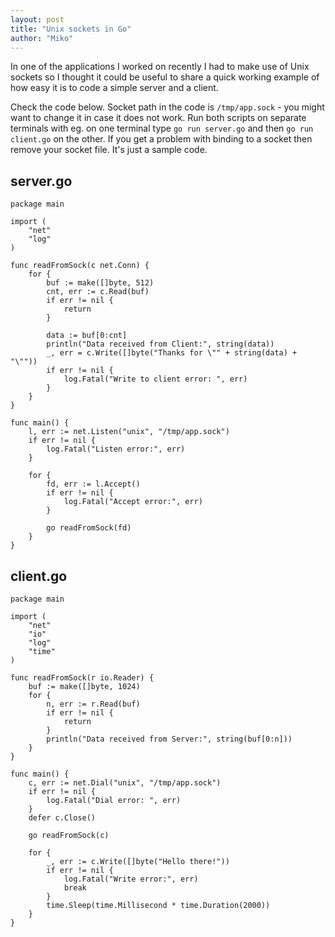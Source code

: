 ```yaml
---
layout: post
title: "Unix sockets in Go"
author: "Miko"
---
```


In one of the applications I worked on recently I had to make use of Unix 
sockets so I thought it could be useful to share a quick working example of how
easy it is to code a simple server and a client. 

Check the code below. Socket path in the code is `/tmp/app.sock` - you might
want to change it in case it does not work. 
Run both scripts on separate terminals with eg. on one terminal type 
`go run server.go` and then `go run client.go` on the other.
If you get a problem with binding to a socket then remove your socket file.
It's just a sample code.

## server.go
```
package main

import (
    "net"
    "log"
)

func readFromSock(c net.Conn) {
    for {
        buf := make([]byte, 512)
        cnt, err := c.Read(buf)
        if err != nil {
            return
        }

        data := buf[0:cnt]
        println("Data received from Client:", string(data))
        _, err = c.Write([]byte("Thanks for \"" + string(data) + "\""))
        if err != nil {
            log.Fatal("Write to client error: ", err)
        }
    }
}

func main() {
    l, err := net.Listen("unix", "/tmp/app.sock")
    if err != nil {
        log.Fatal("Listen error:", err)
    }

    for {
        fd, err := l.Accept()
        if err != nil {
            log.Fatal("Accept error:", err)
        }

        go readFromSock(fd)
    }
}
```

## client.go
```
package main

import (
    "net"
    "io"
    "log"
    "time"
)

func readFromSock(r io.Reader) {
    buf := make([]byte, 1024)
    for {
        n, err := r.Read(buf)
        if err != nil {
            return
        }
        println("Data received from Server:", string(buf[0:n]))
    }
}

func main() {
    c, err := net.Dial("unix", "/tmp/app.sock")
    if err != nil {
        log.Fatal("Dial error: ", err)
    }
    defer c.Close()

    go readFromSock(c)

    for {
        _, err := c.Write([]byte("Hello there!"))
        if err != nil {
            log.Fatal("Write error:", err)
            break
        }
        time.Sleep(time.Millisecond * time.Duration(2000))
    }
}
```

